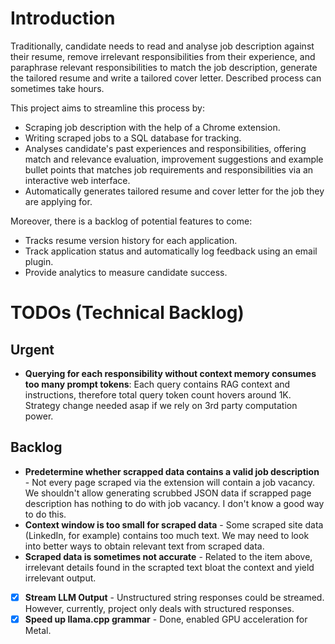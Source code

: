 # Introduction

 Traditionally, candidate needs to read and analyse job description against their resume, remove irrelevant responsibilities from their experience, and paraphrase relevant responsibilities to match the job description, generate the tailored resume and write a tailored cover letter. Described process can sometimes take hours.

 This project aims to streamline this process by:

 - Scraping job description with the help of a Chrome extension.
 - Writing scraped jobs to a SQL database for tracking.
 - Analyses candidate's past experiences and responsibilities, offering match and relevance evaluation, improvement suggestions and example bullet points that matches job requirements and responsibilities via an interactive web interface.
 - Automatically generates tailored resume and cover letter for the job they are applying for.

 Moreover, there is a backlog of potential features to come:
 - Tracks resume version history for each application.
 - Track application status and automatically log feedback using an email plugin.
 - Provide analytics to measure candidate success.

# TODOs (Technical Backlog)

## Urgent

- **Querying for each responsibility without context memory consumes too many prompt tokens**: Each query contains RAG context and instructions, therefore total query token count hovers around 1K. Strategy change needed asap if we rely on 3rd party computation power.

## Backlog

- **Predetermine whether scrapped data contains a valid job description** - Not every page scraped via the extension will contain a job vacancy. We shouldn't allow generating scrubbed JSON data if scrapped page description has nothing to do with job vacancy. I don't know a good way to do this.
- **Context window is too small for scraped data** - Some scraped site data (LinkedIn, for example) contains too much text. We may need to look into better ways to obtain relevant text from scraped data.
- **Scraped data is sometimes not accurate** - Related to the item above, irrelevant details found in the scrapted text bloat the context and yield irrelevant output.
- [x] **Stream LLM Output** - Unstructured string responses could be streamed. However, currently, project only deals with structured responses.
- [x] **Speed up llama.cpp grammar** - Done, enabled GPU acceleration for Metal.